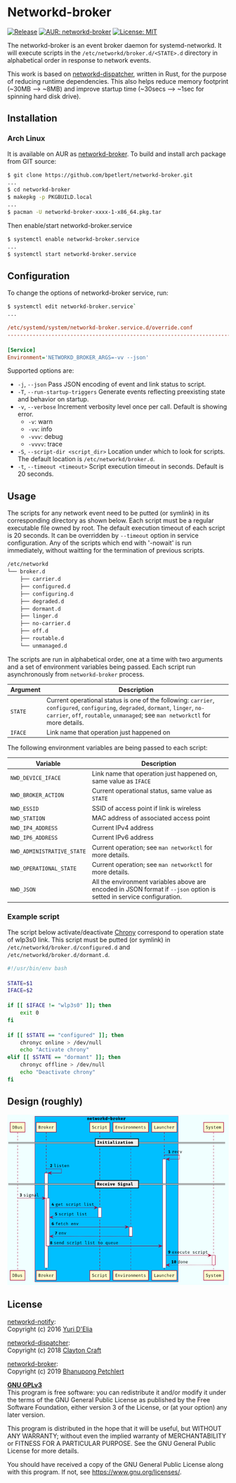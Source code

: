 # Networkd-broker

[![Release](https://img.shields.io/github/v/tag/bpetlert/networkd-broker?include_prereleases&label=release&style=flat-square)](https://github.com/bpetlert/networkd-broker/releases/latest)
[![AUR:
networkd-broker](https://img.shields.io/aur/version/networkd-broker?style=flat-square)](https://aur.archlinux.org/packages/networkd-broker/)
[![License:
MIT](https://img.shields.io/github/license/bpetlert/networkd-broker?style=flat-square)](./LICENSE)

The networkd-broker is an event broker daemon for systemd-networkd. It
will execute scripts in the `/etc/networkd/broker.d/<STATE>.d` directory
in alphabetical order in response to network events.

This work is based on
[networkd-dispatcher](https://gitlab.com/craftyguy/networkd-dispatcher),
written in Rust, for the purpose of reducing runtime dependencies. This
also helps reduce memory footprint (\~30MB ⟶ \~8MB) and improve startup
time (\~30secs ⟶ \~1sec for spinning hard disk drive).

## Installation

### Arch Linux

It is available on AUR as
[networkd-broker](https://aur.archlinux.org/packages/networkd-broker/).
To build and install arch package from GIT source:

``` bash
$ git clone https://github.com/bpetlert/networkd-broker.git
...
$ cd networkd-broker
$ makepkg -p PKGBUILD.local
...
$ pacman -U networkd-broker-xxxx-1-x86_64.pkg.tar
```

Then enable/start networkd-broker.service

``` bash
$ systemctl enable networkd-broker.service
...
$ systemctl start networkd-broker.service
```

## Configuration

To change the options of networkd-broker service, run:

``` bash
$ systemctl edit networkd-broker.service`
...
```

``` ini
/etc/systemd/system/networkd-broker.service.d/override.conf
-------------------------------------------------------------------------

[Service]
Environment='NETWORKD_BROKER_ARGS=-vv --json'
```

Supported options are:

  - `-j`, `--json` Pass JSON encoding of event and link status to
    script.
  - `-T`, `--run-startup-triggers` Generate events reflecting
    preexisting state and behavior on startup.
  - `-v`, `--verbose` Increment verbosity level once per call. Default
    is showing error.
      - `-v`: warn
      - `-vv`: info
      - `-vvv`: debug
      - `-vvvv`: trace
  - `-S`, `--script-dir <script_dir>` Location under which to look for
    scripts. The default location is `/etc/networkd/broker.d`.
  - `-t`, `--timeout <timeout>` Script execution timeout in seconds.
    Default is 20 seconds.

## Usage

The scripts for any network event need to be putted (or symlink) in its
corresponding directory as shown below. Each script must be a regular
executable file owned by root. The default execution timeout of each
script is 20 seconds. It can be overridden by `--timeout` option in
service configuration. Any of the scripts which end with '-nowait' is
run immediately, without waitting for the termination of previous
scripts.

``` bash
/etc/networkd
└── broker.d
    ├── carrier.d
    ├── configured.d
    ├── configuring.d
    ├── degraded.d
    ├── dormant.d
    ├── linger.d
    ├── no-carrier.d
    ├── off.d
    ├── routable.d
    └── unmanaged.d
```

The scripts are run in alphabetical order, one at a time with two
arguments and a set of environment variables being passed. Each script
run asynchronously from `networkd-broker` process.

| Argument | Description                                                                                                                                                                                                       |
| -------- | ----------------------------------------------------------------------------------------------------------------------------------------------------------------------------------------------------------------- |
| `STATE`  | Current operational status is one of the following: `carrier`, `configured`, `configuring`, `degraded`, `dormant`, `linger`, `no-carrier`, `off`, `routable`, `unmanaged`; see `man networkctl` for more details. |
| `IFACE`  | Link name that operation just happened on                                                                                                                                                                         |

The following environment variables are being passed to each script:

| Variable                   | Description                                                                                                           |
| -------------------------- | --------------------------------------------------------------------------------------------------------------------- |
| `NWD_DEVICE_IFACE`         | Link name that operation just happened on, same value as `IFACE`                                                      |
| `NWD_BROKER_ACTION`        | Current operational status, same value as `STATE`                                                                     |
| `NWD_ESSID`                | SSID of access point if link is wireless                                                                              |
| `NWD_STATION`              | MAC address of associated access point                                                                                |
| `NWD_IP4_ADDRESS`          | Current IPv4 address                                                                                                  |
| `NWD_IP6_ADDRESS`          | Current IPv6 address                                                                                                  |
| `NWD_ADMINISTRATIVE_STATE` | Current operation; see `man networkctl` for more details.                                                             |
| `NWD_OPERATIONAL_STATE`    | Current operation; see `man networkctl` for more details.                                                             |
| `NWD_JSON`                 | All the environment variables above are encoded in JSON format if `--json` option is setted in service configuration. |

### Example script

The script below activate/deactivate
[Chrony](https://wiki.archlinux.org/index.php/Chrony) correspond to
operation state of wlp3s0 link. This script must be putted (or symlink)
in `/etc/networkd/broker.d/configured.d` and
`/etc/networkd/broker.d/dormant.d`.

``` bash
#!/usr/bin/env bash

STATE=$1
IFACE=$2

if [[ $IFACE != "wlp3s0" ]]; then
    exit 0
fi

if [[ $STATE == "configured" ]]; then
    chronyc online > /dev/null
    echo "Activate chrony"
elif [[ $STATE == "dormant" ]]; then
    chronyc offline > /dev/null
    echo "Deactivate chrony"
fi
```

## Design (roughly)

![Sequence Diagram](docs/assets/networkd-broker.png)

## License

[networkd-notify](https://github.com/wavexx/networkd-notify):  
Copyright (c) 2016 [Yuri D'Elia](wavexx@thregr.org)

[networkd-dispatcher](https://gitlab.com/craftyguy/networkd-dispatcher):  
Copyright (c) 2018 [Clayton Craft](clayton@craftyguy.net)

[networkd-broker](https://github.com/bpetlert/networkd-broker):  
Copyright (c) 2019 [Bhanupong Petchlert](bpetlert@gmail.com)

**[GNU GPLv3](./LICENSE)**  
This program is free software: you can redistribute it and/or modify it
under the terms of the GNU General Public License as published by the
Free Software Foundation, either version 3 of the License, or (at your
option) any later version.

This program is distributed in the hope that it will be useful, but
WITHOUT ANY WARRANTY; without even the implied warranty of
MERCHANTABILITY or FITNESS FOR A PARTICULAR PURPOSE. See the GNU General
Public License for more details.

You should have received a copy of the GNU General Public License along
with this program. If not, see <https://www.gnu.org/licenses/>.
